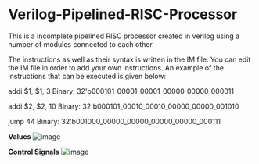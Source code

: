 # Verilog-Pipelined-RISC-Processor
This is a incomplete pipelined RISC processor created in verilog using a number of modules connected to each other.

The instructions as well as their syntax is written in the IM file. You can edit the IM file in order to add your own instructions.
An example of the instructions that can be executed is given below:

addi $1, $1, 3
Binary: 32'b000101_00001_00001_00000_00000_000011
	
addi $2, $2, 10
Binary: 32'b000101_00010_00010_00000_00000_001010
	
jump 44
Binary:  32'b001000_00000_00000_00000_00000_000111

**Values**
![image](https://github.com/ShizzleBlitz/Verilog-Pipelined-RISC-Processor/assets/100959619/582ec85c-47a5-4c07-bbb6-1978aa97e336)

**Control Signals**
![image](https://github.com/ShizzleBlitz/Verilog-Pipelined-RISC-Processor/assets/100959619/05a6ddbb-3e62-448b-8ff7-16c9ed07aa96)
